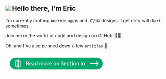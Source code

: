 
<!-- <p align="center"><img src="https://github-readme-streak-stats.herokuapp.com/?user=Ericgacoki&theme=black-ice&hide_border=true&stroke=0000&background=0D1117&ring=e05397&fire=e05397&currStreakLabel=e05397&bg_color=30,e96443,904e95&title_color=fff&text_color=fff" alt="Eric contributions" /></p>

<p align="center"><img src="https://github-readme-stats.vercel.app/api?username=ericgacoki&count_private=true&show_icons=true&theme=vision-friendly-dark& layout=compact&hide_border=true"/> </p> -->

 <h2 align="left"><img src="https://media.giphy.com/media/hvRJCLFzcasrR4ia7z/giphy.gif" width="25px"> Hello there, I'm Eric</h2>

I'm currently crafting `Android` apps and `UI/UX` designs. I get dirty with `Dart` sometimes. 

Join me in the world of code and design on GitHub! 🚀🎨

<!--
<p align="left">
  <a href="https://twitter.com/eric_gacoki"><img src="https://img.icons8.com/color/50/000000/twitter-squared.png" alt="twitter"/></a>
  <a href="https://www.linkedin.com/in/eric-gacoki"><img src="https://img.icons8.com/color/50/000000/linkedin.png" alt="linkedin"/></a>
  <a href="https://developers.google.com/profile/u/eric-g"><img src="https://img.icons8.com/color/50/google-logo.png" alt="google dev profile"/></a>
</p>
-->


Oh, and I've also penned down a few `articles` 📝

<!--
<table>
    <tr>
        <td>
            <a href="https://www.section.io/engineering-education/safe-args-in-android/">
                <img src="media/safe-args.png" alt="Safe Args" width="320px" />
            </a>
        </td>
        <td>
            <a href="https://www.section.io/engineering-education/firebase-email-and-password-authentication-in-android-using-kotlin/">
                <img src="media/auth.png" alt="Firebase Auth" width="320px" />
            </a>
        </td>
        <td>
            <a href="https://www.section.io/engineering-education/getting-started-with-constraint-layout-in-android/">
                <img src="media/const.png" alt="Constraint Layout" width="320px" />
            </a>
        </td>
    </tr>
</table>
-->

<p align="left">
  <a href="https://www.section.io/engineering-education/authors/eric-gacoki/" onclick="window.open(this.href, '_blank'); return false;">
    <img src="media/more.png" alt="Read More" width="320px" />
  </a>
</p>

<!-- <p align="start"> <img width="420px" src="https://github.com/Ericgacoki/Ericgacoki/blob/output/github-contribution-grid-snake.svg" alt="snake"></center></p> -->
